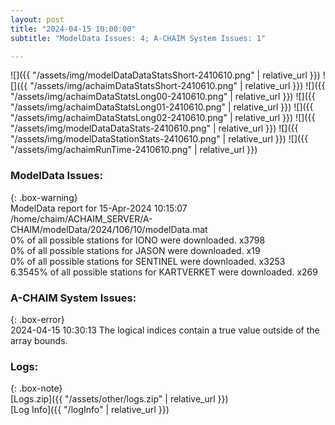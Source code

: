 ```yaml
---
layout: post
title: "2024-04-15 10:00:00"
subtitle: "ModelData Issues: 4; A-CHAIM System Issues: 1"

---
```


![]({{ "/assets/img/modelDataDataStatsShort-2410610.png" | relative_url }})
![]({{ "/assets/img/achaimDataStatsShort-2410610.png" | relative_url }})
![]({{ "/assets/img/achaimDataStatsLong00-2410610.png" | relative_url }})
![]({{ "/assets/img/achaimDataStatsLong01-2410610.png" | relative_url }})
![]({{ "/assets/img/achaimDataStatsLong02-2410610.png" | relative_url }})
![]({{ "/assets/img/modelDataDataStats-2410610.png" | relative_url }})
![]({{ "/assets/img/modelDataStationStats-2410610.png" | relative_url }})
![]({{ "/assets/img/achaimRunTime-2410610.png" | relative_url }})


### ModelData Issues:  
  
{: .box-warning}  
 ModelData report for 15-Apr-2024 10:15:07   
 /home/chaim/ACHAIM_SERVER/A-CHAIM/modelData/2024/106/10/modelData.mat   
 0% of all possible stations for IONO were downloaded. x3798   
 0% of all possible stations for JASON were downloaded. x19   
 0% of all possible stations for SENTINEL were downloaded. x3253   
 6.3545% of all possible stations for KARTVERKET were downloaded. x269   
  
### A-CHAIM System Issues:  
  
{: .box-error}  
2024-04-15 10:30:13 The logical indices contain a true value outside of the array bounds.  

### Logs:  
  
{: .box-note}  
[Logs.zip]({{ "/assets/other/logs.zip" | relative_url }})  
[Log Info]({{ "/logInfo" | relative_url }})  
